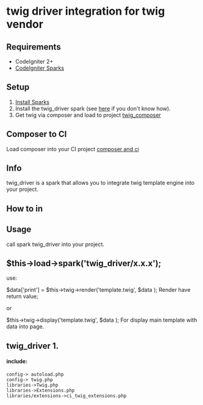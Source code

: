 # twig driver integration for twig vendor

## Requirements

* CodeIgniter 2+
* [CodeIgniter Sparks](http://getsparks.org/)

## Setup

1. [Install Sparks](http://getsparks.org/install)
2. Install the twig_driver spark (see [here](http://getsparks.org/get-sparks) if you don't know how).
3. Get twig via composer and load to project [twig_composer](https://packagist.org/packages/twig/twig)

## Composer to CI

Load composer into your CI project [composer and ci](http://codesamplez.com/development/composer-with-codeigniter)


## Info

twig_driver is a spark that allows you to integrate twig template engine into your project.

## How to in

## Usage

call spark twig_driver into your project.

## $this->load->spark('twig_driver/x.x.x');


use:

 $data['print'] = $this->twig->render('template.twig', $data );
 Render have return value;

 or

 $this->twig->display('template.twig', $data );
 For display main template with data into page.


## twig_driver 1.

#### include:

	config-> autoload.php
	config-> twig.php
	libraries->Twig.php
	libraries->Extensions.php
	libraries/extensions->ci_twig_extensions.php
